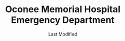 ---
layout: location-page
date: Last Modified
description: "Local COVID-19 testing is available at Oconee Memorial Hospital Emergency Department in Seneca, South Carolina, USA."
permalink: "locations/south-carolina/seneca/oconee-memorial-hospital-emergency-department/"
tags:
  - locations
  - south-carolina
title: Oconee Memorial Hospital Emergency Department
uniqueName: oconee-memorial-hospital-emergency-department
state: South Carolina
stateAbbr: SC
hood: "Seneca"
address: "298 Memorial Dr."
city: "Seneca"
zip: "29672"
zipsNearby: "29819 29840 29848 28773 28774 28775 28702 28901 28704 28707 28708 28902 28712 28713 28715 28716 28717 28718 28719 28721 28722 28723 28724 28725 28726 28727 28729 28731 28732 28734 28744 28736 28904 28739 28791 28792 28793 28741 28742 28759 28745 28747 28750 28751 28756 28758 28760 28763 28766 28768 28772 28776 28779 28781 28782 28783 28909 28738 28786 28788 28789 28784 28790 29620 29621 29622 29623 29624 29625 29626 29320 29627 29628 29322 29630 29631 29632 29633 29634 29635 29636 29332 29638 29639 29334 29640 29641 29642 29335 29336 29643 29644 29348 29645 29601 29602 29603 29604 29605 29606 29607 29608 29609 29610 29611 29612 29613 29614 29615 29616 29617 29646 29647 29648 29649 29650 29651 29652 29653 29695 29654 29349 29655 29656 29356 29360 29657 29658 29659 29365 29661 29662 29369 29664 29370 29665 29667 29669 29670 29671 29673 29375 29675 29376 29676 29677 29672 29678 29679 29680 29681 29682 29683 29301 29302 29303 29304 29305 29306 29307 29316 29318 29319 29684 29377 29685 29686 29687 29688 29689 29690 29691 29692 29384 29385 29693 29696 29697 29388 30510 30619 30601 30602 30603 30604 30605 30606 30607 30608 30609 30612 30511 30512 30514 30622 30516 30624 30517 30520 30627 30521 30523 30525 30527 30528 30628 30629 30529 30530 30599 30531 30630 30533 30597 30633 30535 30544 30634 30537 30538 30635 30639 30501 30503 30504 30506 30507 30543 30643 30545 30546 30547 30548 30646 30647 30549 30552 30553 30648 30554 30557 30558 30562 30563 30564 30565 30502 30566 30567 30568 30660 30662 30571 30666 30573 30575 30576 30668 30577 30598 30580 30581 30683 30582 29390 29391 29698 30596" 
mapUrl: "http://maps.apple.com/?q=Oconee+Memorial+Hospital+Emergency+Department&address=298+Memorial+Dr,Seneca,South+Carolina,29672"
locationType: Drive-thru
phone: "864-882-3351"
website: "https://www.prismahealth.org/coronavirus/"
onlineBooking: undefined
closed: undefined
closedUpdate: April 22nd, 2020
notes: "By appointment only. Requires doctor's referral. Requires referral from a primary health provider."
days: Weekdays
hours: 1PM-5PM
ctaMessage: Learn more
ctaUrl: "https://www.prismahealth.org/coronavirus/"
---